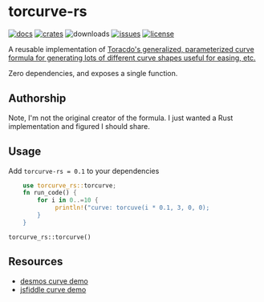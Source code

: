 torcurve-rs
=========================
[![docs](https://img.shields.io/docsrs/torcurve-rs)](https://docs.rs/torcurve-rs)
[![crates](https://img.shields.io/crates/v/torcurve-rs)](https://crates.io/crates/torcurve-rs)
![downloads](https://img.shields.io/crates/d/torcurve-rs)
[![issues](https://img.shields.io/github/issues/akarras/torcurve-rs)](https://github.com/akarras/torcurve-rs/issues)
[![license](https://img.shields.io/github/license/akarras/torcurve-rs)](https://github.com/akarras/torcurve-rs/blob/main/LICENSE)

A reusable implementation of [Toracdo's generalized, parameterized curve formula for generating lots of different curve shapes useful for easing, etc.](https://twitter.com/torcado/status/1490070852494372870)

Zero dependencies, and exposes a single function.

## Authorship

Note, I'm not the original creator of the formula. I just wanted a Rust implementation and figured I should share.

## Usage
Add `torcurve-rs = 0.1` to your dependencies

```rs
    use torcurve_rs::torcurve;
    fn run_code() {
        for i in 0..=10 {
             println!("curve: torcuve(i * 0.1, 3, 0, 0);
        }
    }
```
`torcurve_rs::torcurve()`

## Resources
* [desmos curve demo](https://www.desmos.com/calculator/hagtv9mxv6)
* [jsfiddle curve demo](https://jsfiddle.net/torcado194/5ocmt48a/latest)